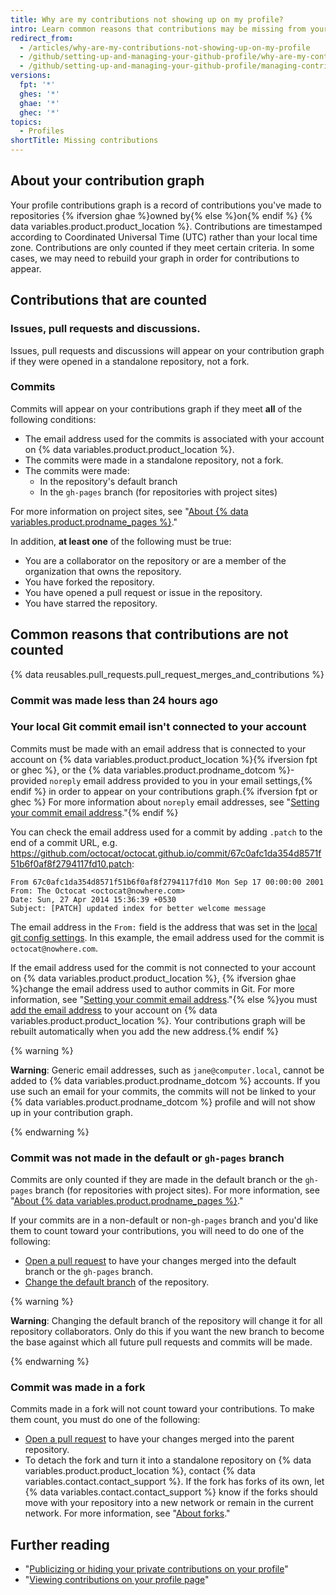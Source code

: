 ```yaml
---
title: Why are my contributions not showing up on my profile?
intro: Learn common reasons that contributions may be missing from your contributions graph.
redirect_from:
  - /articles/why-are-my-contributions-not-showing-up-on-my-profile
  - /github/setting-up-and-managing-your-github-profile/why-are-my-contributions-not-showing-up-on-my-profile
  - /github/setting-up-and-managing-your-github-profile/managing-contribution-graphs-on-your-profile/why-are-my-contributions-not-showing-up-on-my-profile
versions:
  fpt: '*'
  ghes: '*'
  ghae: '*'
  ghec: '*'
topics:
  - Profiles
shortTitle: Missing contributions
---
```


## About your contribution graph

Your profile contributions graph is a record of contributions you've made to repositories {% ifversion ghae %}owned by{% else %}on{% endif %} {% data variables.product.product_location %}. Contributions are timestamped according to Coordinated Universal Time (UTC) rather than your local time zone. Contributions are only counted if they meet certain criteria. In some cases, we may need to rebuild your graph in order for contributions to appear.

## Contributions that are counted

### Issues, pull requests and discussions.
Issues, pull requests and discussions will appear on your contribution graph if they were opened in a standalone repository, not a fork.

### Commits
Commits will appear on your contributions graph if they meet **all** of the following conditions:
- The email address used for the commits is associated with your account on {% data variables.product.product_location %}.
- The commits were made in a standalone repository, not a fork.
- The commits were made:
  - In the repository's default branch
  - In the `gh-pages` branch (for repositories with project sites)

For more information on project sites, see "[About {% data variables.product.prodname_pages %}](/pages/getting-started-with-github-pages/about-github-pages#types-of-github-pages-sites)."

In addition, **at least one** of the following must be true:
- You are a collaborator on the repository or are a member of the organization that owns the repository.
- You have forked the repository.
- You have opened a pull request or issue in the repository.
- You have starred the repository.

## Common reasons that contributions are not counted

{% data reusables.pull_requests.pull_request_merges_and_contributions %}

### Commit was made less than 24 hours ago
### Your local Git commit email isn't connected to your account

Commits must be made with an email address that is connected to your account on {% data variables.product.product_location %}{% ifversion fpt or ghec %}, or the {% data variables.product.prodname_dotcom %}-provided `noreply` email address provided to you in your email settings,{% endif %} in order to appear on your contributions graph.{% ifversion fpt or ghec %} For more information about `noreply` email addresses, see "[Setting your commit email address](/github/setting-up-and-managing-your-github-user-account/setting-your-commit-email-address#about-commit-email-addresses)."{% endif %}

You can check the email address used for a commit by adding `.patch` to the end of a commit URL, e.g. <a href="https://github.com/octocat/octocat.github.io/commit/67c0afc1da354d8571f51b6f0af8f2794117fd10.patch" data-proofer-ignore>https://github.com/octocat/octocat.github.io/commit/67c0afc1da354d8571f51b6f0af8f2794117fd10.patch</a>:

```
From 67c0afc1da354d8571f51b6f0af8f2794117fd10 Mon Sep 17 00:00:00 2001
From: The Octocat <octocat@nowhere.com>
Date: Sun, 27 Apr 2014 15:36:39 +0530
Subject: [PATCH] updated index for better welcome message
```

The email address in the `From:` field is the address that was set in the [local git config settings](/articles/set-up-git). In this example, the email address used for the commit is `octocat@nowhere.com`.

If the email address used for the commit is not connected to your account on {% data variables.product.product_location %}, {% ifversion ghae %}change the email address used to author commits in Git. For more information, see "[Setting your commit email address](/github/setting-up-and-managing-your-github-user-account/setting-your-commit-email-address#setting-your-commit-email-address-in-git)."{% else %}you must [add the email address](/articles/adding-an-email-address-to-your-github-account) to your account on {% data variables.product.product_location %}. Your contributions graph will be rebuilt automatically when you add the new address.{% endif %}

{% warning %}

**Warning**: Generic email addresses, such as `jane@computer.local`, cannot be added to {% data variables.product.prodname_dotcom %} accounts. If you use such an email for your commits, the commits will not be linked to your {% data variables.product.prodname_dotcom %} profile and will not show up in your contribution graph.

{% endwarning %}

### Commit was not made in the default or `gh-pages` branch

Commits are only counted if they are made in the default branch or the `gh-pages` branch (for repositories with project sites). For more information, see "[About {% data variables.product.prodname_pages %}](/pages/getting-started-with-github-pages/about-github-pages#types-of-github-pages-sites)."

If your commits are in a non-default or non-`gh-pages` branch and you'd like them to count toward your contributions, you will need to do one of the following:
- [Open a pull request](/articles/creating-a-pull-request) to have your changes merged into the default branch or the `gh-pages` branch.
- [Change the default branch](/github/administering-a-repository/changing-the-default-branch) of the repository.

{% warning %}

**Warning**: Changing the default branch of the repository will change it for all repository collaborators. Only do this if you want the new branch to become the base against which all future pull requests and commits will be made.

{% endwarning %}

### Commit was made in a fork

Commits made in a fork will not count toward your contributions. To make them count, you must do one of the following:
- [Open a pull request](/articles/creating-a-pull-request) to have your changes merged into the parent repository.
- To detach the fork and turn it into a standalone repository on {% data variables.product.product_location %}, contact {% data variables.contact.contact_support %}. If the fork has forks of its own, let {% data variables.contact.contact_support %} know if the forks should move with your repository into a new network or remain in the current network. For more information, see "[About forks](/articles/about-forks/)."

## Further reading

- "[Publicizing or hiding your private contributions on your profile](/articles/publicizing-or-hiding-your-private-contributions-on-your-profile)"
- "[Viewing contributions on your profile page](/articles/viewing-contributions-on-your-profile-page)"

